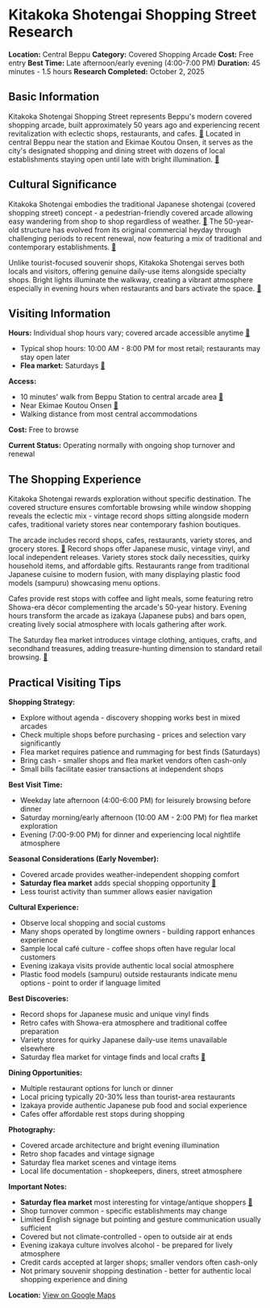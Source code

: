 # Kitakoka Shotengai Shopping Street Research

**Location:** Central Beppu
**Category:** Covered Shopping Arcade
**Cost:** Free entry
**Best Time:** Late afternoon/early evening (4:00-7:00 PM)
**Duration:** 45 minutes - 1.5 hours
**Research Completed:** October 2, 2025

## Basic Information

Kitakoka Shotengai Shopping Street represents Beppu's modern covered shopping arcade, built approximately 50 years ago and experiencing recent revitalization with eclectic shops, restaurants, and cafes. [🔗](https://www.hotels.com/go/japan/best-places-shopping-beppu) Located in central Beppu near the station and Ekimae Koutou Onsen, it serves as the city's designated shopping and dining street with dozens of local establishments staying open until late with bright illumination. [🔗](https://www.hotels.com/go/japan/best-places-shopping-beppu)

## Cultural Significance

Kitakoka Shotengai embodies the traditional Japanese shotengai (covered shopping street) concept - a pedestrian-friendly covered arcade allowing easy wandering from shop to shop regardless of weather. [🔗](https://www.hotels.com/go/japan/best-places-shopping-beppu) The 50-year-old structure has evolved from its original commercial heyday through challenging periods to recent renewal, now featuring a mix of traditional and contemporary establishments. [🔗](https://japantravel.navitime.com/en/area/jp/guide/NTJtrv1026-en/)

Unlike tourist-focused souvenir shops, Kitakoka Shotengai serves both locals and visitors, offering genuine daily-use items alongside specialty shops. Bright lights illuminate the walkway, creating a vibrant atmosphere especially in evening hours when restaurants and bars activate the space. [🔗](https://www.hotels.com/go/japan/best-places-shopping-beppu)

## Visiting Information

**Hours:** Individual shop hours vary; covered arcade accessible anytime [🔗](https://www.hotels.com/go/japan/best-places-shopping-beppu)
- Typical shop hours: 10:00 AM - 8:00 PM for most retail; restaurants may stay open later
- **Flea market:** Saturdays [🔗](https://www.hotels.com/go/japan/best-places-shopping-beppu)

**Access:**
- 10 minutes' walk from Beppu Station to central arcade area [🔗](https://www.hotels.com/go/japan/best-places-shopping-beppu)
- Near Ekimae Koutou Onsen [🔗](https://japantravel.navitime.com/en/area/jp/guide/NTJtrv1026-en/)
- Walking distance from most central accommodations

**Cost:** Free to browse

**Current Status:** Operating normally with ongoing shop turnover and renewal

## The Shopping Experience

Kitakoka Shotengai rewards exploration without specific destination. The covered structure ensures comfortable browsing while window shopping reveals the eclectic mix - vintage record shops sitting alongside modern cafes, traditional variety stores near contemporary fashion boutiques.

The arcade includes record shops, cafes, restaurants, variety stores, and grocery stores. [🔗](https://japantravel.navitime.com/en/area/jp/guide/NTJtrv1026-en/) Record shops offer Japanese music, vintage vinyl, and local independent releases. Variety stores stock daily necessities, quirky household items, and affordable gifts. Restaurants range from traditional Japanese cuisine to modern fusion, with many displaying plastic food models (sampuru) showcasing menu options.

Cafes provide rest stops with coffee and light meals, some featuring retro Showa-era décor complementing the arcade's 50-year history. Evening hours transform the arcade as izakaya (Japanese pubs) and bars open, creating lively social atmosphere with locals gathering after work.

The Saturday flea market introduces vintage clothing, antiques, crafts, and secondhand treasures, adding treasure-hunting dimension to standard retail browsing. [🔗](https://www.hotels.com/go/japan/best-places-shopping-beppu)

## Practical Visiting Tips

**Shopping Strategy:**
- Explore without agenda - discovery shopping works best in mixed arcades
- Check multiple shops before purchasing - prices and selection vary significantly
- Flea market requires patience and rummaging for best finds (Saturdays)
- Bring cash - smaller shops and flea market vendors often cash-only
- Small bills facilitate easier transactions at independent shops

**Best Visit Time:**
- Weekday late afternoon (4:00-6:00 PM) for leisurely browsing before dinner
- Saturday morning/early afternoon (10:00 AM - 2:00 PM) for flea market exploration
- Evening (7:00-9:00 PM) for dinner and experiencing local nightlife atmosphere

**Seasonal Considerations (Early November):**
- Covered arcade provides weather-independent shopping comfort
- **Saturday flea market** adds special shopping opportunity [🔗](https://www.hotels.com/go/japan/best-places-shopping-beppu)
- Less tourist activity than summer allows easier navigation

**Cultural Experience:**
- Observe local shopping and social customs
- Many shops operated by longtime owners - building rapport enhances experience
- Sample local café culture - coffee shops often have regular local customers
- Evening izakaya visits provide authentic local social atmosphere
- Plastic food models (sampuru) outside restaurants indicate menu options - point to order if language limited

**Best Discoveries:**
- Record shops for Japanese music and unique vinyl finds
- Retro cafes with Showa-era atmosphere and traditional coffee preparation
- Variety stores for quirky Japanese daily-use items unavailable elsewhere
- Saturday flea market for vintage finds and local crafts [🔗](https://www.hotels.com/go/japan/best-places-shopping-beppu)

**Dining Opportunities:**
- Multiple restaurant options for lunch or dinner
- Local pricing typically 20-30% less than tourist-area restaurants
- Izakaya provide authentic Japanese pub food and social experience
- Cafes offer affordable rest stops during shopping

**Photography:**
- Covered arcade architecture and bright evening illumination
- Retro shop facades and vintage signage
- Saturday flea market scenes and vintage items
- Local life documentation - shopkeepers, diners, street atmosphere

**Important Notes:**
- **Saturday flea market** most interesting for vintage/antique shoppers [🔗](https://www.hotels.com/go/japan/best-places-shopping-beppu)
- Shop turnover common - specific establishments may change
- Limited English signage but pointing and gesture communication usually sufficient
- Covered but not climate-controlled - open to outside air at ends
- Evening izakaya culture involves alcohol - be prepared for lively atmosphere
- Credit cards accepted at larger shops; smaller vendors often cash-only
- Not primary souvenir shopping destination - better for authentic local shopping experience and dining

**Location:** [View on Google Maps](https://maps.google.com/maps?q=33.279,131.502)
